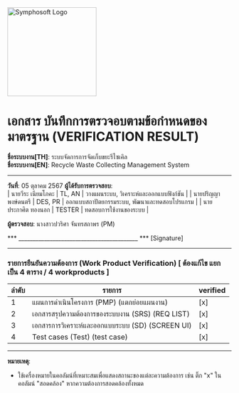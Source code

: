 <img src="https://www.symphosoft.com/logo/symphosoftLogo.png" alt="Symphosoft Logo" width="200"/>

# เอกสาร บันทึกการตรวจอบตามข้อกำหนดของมาตรฐาน (VERIFICATION RESULT)

**ชื่อระบบงาน[TH]**: ระบบจัดการการจัดเก็บขยะรีไซเคิล  
**ชื่อระบบงาน[EN]**: Recycle Waste Collecting Management System  

---

**วันที่**:  05 ตุลาคม 2567
**ผู้ได้รับการตรวจสอบ**:  
| นายวีระ เนียมโภคะ    | TL, AN  | วางแผนระบบ, วิเคราะห์และออกแบบฟังก์ชัน                |
| นายปริญญา พงษ์ดนตรี | DES, PR | ออกแบบสถาปัตยกรรมระบบ, พัฒนาและทดสอบโปรแกรม         |
| นายประกาศิต ทองนอก  | TESTER  | ทดสอบการใช้งานของระบบ                                 |  

  
**ผู้ตรวจสอบ**:  นางสาวปวริศา จันทรสถาพร (PM)  



*** __________________________________________ ***  [Signature]

---

### รายการยืนยันความต้องการ (Work Product Verification) [ ต้องแก้ไข แยก เป็น 4 ตาราง / 4 workproducts ]

| ลำดับ | รายการ                                          | verified |
|-------|-------------------------------------------------|----------|
| 1     | แผนการดำเนินโครงการ (PMP)  (แตกย่อยแผนงาน)    | [x]      |
| 2     | เอกสารสรุปความต้องการของระบบงาน (SRS) (REQ LIST)        | [x]      |
| 3     | เอกสารการวิเคราะห์และออกแบบระบบ (SD)  (SCREEN UI)        | [x]      |
| 4     | Test cases (Test)  (test case)                         | [x]      |

---

**หมายเหตุ**:  
- ใช้เครื่องหมายในคอลัมน์ที่เหมาะสมเพื่อแสดงสถานะของแต่ละความต้องการ เช่น ติ๊ก "x" ในคอลัมน์ "สอดคล้อง" หากความต้องการสอดคล้องทั้งหมด  
